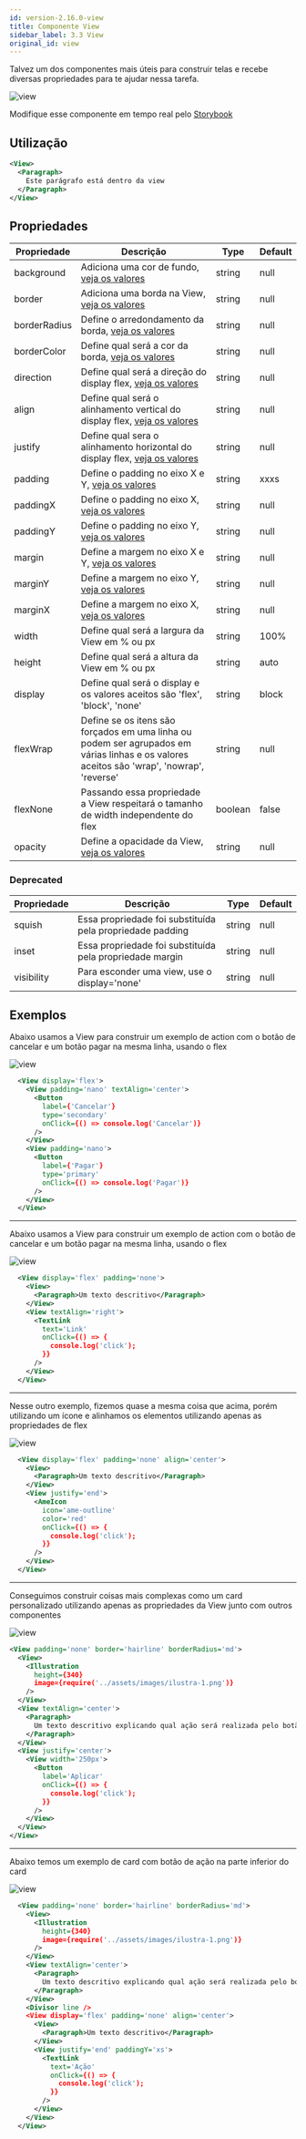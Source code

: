 ```yaml
---
id: version-2.16.0-view
title: Componente View
sidebar_label: 3.3 View
original_id: view
---
```


Talvez um dos componentes mais úteis para construir telas e recebe diversas propriedades para te ajudar nessa tarefa.

![view](assets/images_components/v2.0.0/view.jpg)

Modifique esse componente em tempo real pelo [Storybook](https://ame-miniapp-components.calindra.com.br/storybook/?path=/story/componentes-simples-view--basic)

## Utilização

```xml
<View>
  <Paragraph>
    Este parágrafo está dentro da view
  </Paragraph>
</View>
```

## Propriedades

| Propriedade  | Descrição                                                                                                                                 | Type    | Default |
|--------------|-------------------------------------------------------------------------------------------------------------------------------------------|---------|---------|
| background   | Adiciona uma cor de fundo, [veja os valores](color.md)                                                                                    | string  | null    |
| border       | Adiciona uma borda na View, [veja os valores](border.md)                                                                                  | string  | null    |
| borderRadius | Define o arredondamento da borda, [veja os valores](border.md)                                                                            | string  | null    |
| borderColor  | Define qual será a cor da borda, [veja os valores](color.md)                                                                              | string  | null    |
| direction    | Define qual será a direção do display flex, [veja os valores](flex.md)                                                                    | string  | null    |
| align        | Define qual será o alinhamento vertical do display flex, [veja os valores](flex.md)                                                       | string  | null    |
| justify      | Define qual sera o alinhamento horizontal do display flex, [veja os valores](flex.md)                                                     | string  | null    |
| padding      | Define o padding no eixo X e Y, [veja os valores](space.md)                                                                               | string  | xxxs    |
| paddingX     | Define o padding no eixo X, [veja os valores](space.md)                                                                                   | string  | null    |
| paddingY     | Define o padding no eixo Y, [veja os valores](space.md)                                                                                   | string  | null    |
| margin       | Define a margem no eixo X e Y, [veja os valores](space.md)                                                                                | string  | null    |
| marginY      | Define a margem no eixo Y, [veja os valores](space.md)                                                                                    | string  | null    |
| marginX      | Define a margem no eixo X, [veja os valores](space.md)                                                                                    | string  | null    |
| width        | Define qual será a largura da View em % ou px                                                                                             | string  | 100%    |
| height       | Define qual será a altura da View em % ou px                                                                                              | string  | auto    |
| display      | Define qual será o display e os valores aceitos são 'flex', 'block', 'none'                                                               | string  | block   |
| flexWrap     | Define se os itens são forçados em uma linha ou podem ser agrupados em várias linhas e os valores aceitos são 'wrap', 'nowrap', 'reverse' | string  | null    |
| flexNone     | Passando essa propriedade a View respeitará o tamanho de width independente do flex                                                       | boolean | false   |
| opacity      | Define a opacidade da View, [veja os valores](opacity.md)                                                                                 | string  | null    |

### Deprecated
| Propriedade | Descrição                                                 | Type   | Default |
|-------------|-----------------------------------------------------------|--------|---------|
| squish      | Essa propriedade foi substituída pela propriedade padding | string | null    |
| inset       | Essa propriedade foi substituída pela propriedade margin  | string | null    |
| visibility  | Para esconder uma view, use o display='none'              | string | null    |

## Exemplos

Abaixo usamos a View para construir um exemplo de action com o botão de cancelar e um botão pagar na mesma linha, usando o flex

![view](assets/images_components/v2.12.0/view-buttons.jpg)

```xml
  <View display='flex'>
    <View padding='nano' textAlign='center'>
      <Button
        label={'Cancelar'}
        type='secondary'
        onClick={() => console.log('Cancelar')}
      />
    </View>
    <View padding='nano'>
      <Button
        label={'Pagar'}
        type='primary'
        onClick={() => console.log('Pagar')}
      />
    </View>
  </View>
```

* * * * *

Abaixo usamos a View para construir um exemplo de action com o botão de cancelar e um botão pagar na mesma linha, usando o flex

![view](assets/images_components/v2.12.0/view-text-link.jpg)

```xml
  <View display='flex' padding='none'>
    <View>
      <Paragraph>Um texto descritivo</Paragraph>
    </View>
    <View textAlign='right'>
      <TextLink
        text='Link'
        onClick={() => {
          console.log('click');
        }}
      />
    </View>
  </View>
```

* * * * *

Nesse outro exemplo, fizemos quase a mesma coisa que acima, porém utilizando um ícone e alinhamos os elementos utilizando apenas as propriedades de flex

![view](assets/images_components/v2.12.0/view-text-icon.jpg)

```xml
  <View display='flex' padding='none' align='center'>
    <View>
      <Paragraph>Um texto descritivo</Paragraph>
    </View>
    <View justify='end'>
      <AmeIcon
        icon='ame-outline'
        color='red'
        onClick={() => {
          console.log('click');
        }}
      />
    </View>
  </View>
```

* * * * *

Conseguimos construir coisas mais complexas como um card personalizado utilizando apenas as propriedades da View junto com outros componentes

![view](assets/images_components/v2.12.0/view-card-simples.jpg)

```xml
<View padding='none' border='hairline' borderRadius='md'>
  <View>
    <Illustration
      height={340}
      image={require('../assets/images/ilustra-1.png')}
    />
  </View>
  <View textAlign='center'>
    <Paragraph>
      Um texto descritivo explicando qual ação será realizada pelo botão
    </Paragraph>
  </View>
  <View justify='center'>
    <View width='250px'>
      <Button
        label='Aplicar'
        onClick={() => {
          console.log('click');
        }}
      />
    </View>
  </View>
</View>
```

* * * *

Abaixo temos um exemplo de card com botão de ação na parte inferior do card

![view](assets/images_components/v2.12.0/view-card-acao.jpg)

```xml
  <View padding='none' border='hairline' borderRadius='md'>
    <View>
      <Illustration
        height={340}
        image={require('../assets/images/ilustra-1.png')}
      />
    </View>
    <View textAlign='center'>
      <Paragraph>
        Um texto descritivo explicando qual ação será realizada pelo botão
      </Paragraph>
    </View>
    <Divisor line />
    <View display='flex' padding='none' align='center'>
      <View>
        <Paragraph>Um texto descritivo</Paragraph>
      </View>
      <View justify='end' paddingY='xs'>
        <TextLink
          text='Ação'
          onClick={() => {
            console.log('click');
          }}
        />
      </View>
    </View>
  </View>
```
